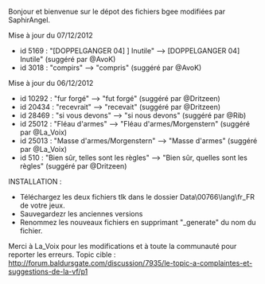 Bonjour et bienvenue sur le dépot des fichiers bgee modifiées par SaphirAngel.

Mise à jour du 07/12/2012
- id 5169 : "[DOPPELGANGER 04] ] Inutile" --> [DOPPELGANGER 04] Inutile" (suggéré par @AvoK)
- id 3018 : "compirs" --> "compris" (suggéré par @AvoK)

Mise à jour du 06/12/2012
- id 10292 : "fur forgé" --> "fut forgé" (suggéré par @Dritzeen)
- id 20434 : "recevrait" --> "recevait" (suggéré par @Dritzeen)
- id 28469 : "si vous devons" --> "si nous devons" (suggéré par @Rib)
- id 25012 : "Fléau d'armes" --> "Fléau d'armes/Morgenstern" (suggéré par @La_Voix)
- id 25013 : "Masse d'armes/Morgenstern" --> "Masse d'armes" (suggéré par @La_Voix)
- id 510 : "Bien sûr, telles sont les règles" --> "Bien sûr, quelles sont les règles" (suggéré par @Dritzeen)


INSTALLATION :
- Téléchargez les deux fichiers tlk dans le dossier Data\00766\lang\fr_FR de votre jeux.
- Sauvegardezr les anciennes versions
- Renommez les nouveaux fichiers en supprimant "_generate" du nom du fichier.

Merci à La_Voix pour les modifications et à toute la communauté pour reporter les erreurs.
Topic cible : http://forum.baldursgate.com/discussion/7935/le-topic-a-complaintes-et-suggestions-de-la-vf/p1